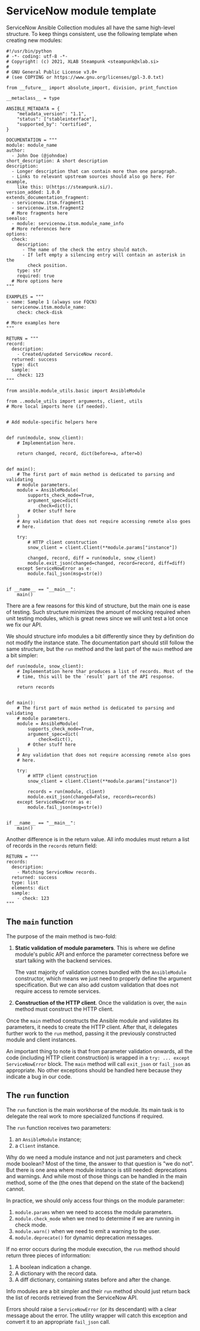 # ServiceNow module template

ServiceNow Ansible Collection modules all have the same high-level structure.
To keep things consistent, use the following template when creating new
modules:

    #!/usr/bin/python
    # -*- coding: utf-8 -*-
    # Copyright: (c) 2021, XLAB Steampunk <steampunk@xlab.si>
    #
    # GNU General Public License v3.0+
    # (see COPYING or https://www.gnu.org/licenses/gpl-3.0.txt)

    from __future__ import absolute_import, division, print_function

    __metaclass__ = type

    ANSIBLE_METADATA = {
        "metadata_version": "1.1",
        "status": ["stableinterface"],
        "supported_by": "certified",
    }

    DOCUMENTATION = """
    module: module_name
    author:
      - John Doe (@johndoe)
    short_description: A short description
    description:
      - Longer description that can contain more than one paragraph.
      - Links to relevant upstream sources should also go here. For example,
        like this: U(https://steampunk.si/).
    version_added: 1.0.0
    extends_documentation_fragment:
      - servicenow.itsm.fragment1
      - servicenow.itsm.fragment2
      # More fragments here
    seealso:
      - module: servicenow.itsm.module_name_info
      # More references here
    options:
      check:
        description:
          - The name of the check the entry should match.
          - If left empty a silencing entry will contain an asterisk in the
            check position.
        type: str
        required: true
      # More options here
    """

    EXAMPLES = """
    - name: Sample 1 (always use FQCN)
      servicenow.itsm.module_name:
        check: check-disk

    # More examples here
    """

    RETURN = """
    record:
      description:
        - Created/updated ServiceNow record.
      returned: success
      type: dict
      sample:
        check: 123
    """

    from ansible.module_utils.basic import AnsibleModule

    from ..module_utils import arguments, client, utils
    # More local imports here (if needed).


    # Add module-specific helpers here


    def run(module, snow_client):
        # Implementation here.

        return changed, record, dict(before=a, after=b)


    def main():
        # The first part of main method is dedicated to parsing and validating
        # module parameters.
        module = AnsibleModule(
            supports_check_mode=True,
            argument_spec=dict(
                check=dict(),
            # Other stuff here
        )
        # Any validation that does not require accessing remote also goes
        # here.

        try:
            # HTTP client construction
            snow_client = client.Client(**module.params["instance"])

            changed, record, diff = run(module, snow_client)
            module.exit_json(changed=changed, record=record, diff=diff)
        except ServiceNowError as e:
            module.fail_json(msg=str(e))


    if __name__ == "__main__":
        main()

There are a few reasons for this kind of structure, but the main one is ease of
testing. Such structure minimizes the amount of mocking required when unit
testing modules, which is great news since we will unit test a lot once we fix
our API.

We should structure info modules a bit differently since they by definition do
not modify the instance state. The documentation part should still follow the
same structure, but the `run` method and the last part of the `main` method are
a bit simpler:

    def run(module, snow_client):
        # Implementation here thar produces a list of records. Most of the
        # time, this will be the `result` part of the API response.

        return records


    def main():
        # The first part of main method is dedicated to parsing and validating
        # module parameters.
        module = AnsibleModule(
            supports_check_mode=True,
            argument_spec=dict(
                check=dict(),
            # Other stuff here
        )
        # Any validation that does not require accessing remote also goes
        # here.

        try:
            # HTTP client construction
            snow_client = client.Client(**module.params["instance"])

            records = run(module, client)
            module.exit_json(changed=False, records=records)
        except ServiceNowError as e:
            module.fail_json(msg=str(e))


    if __name__ == "__main__":
        main()

Another difference is in the return value. All info modules must return a list
of records in the `records` return field:

    RETURN = """
    records:
      description:
        - Matching ServiceNow records.
      returned: success
      type: list
      elements: dict
      sample:
        - check: 123
    """


## The `main` function

The purpose of the main method is two-fold:
1. __Static validation of module parameters__. This is where we define
   module's public API and enforce the parameter correctness before we
   start talking with the backend services.

   The vast majority of validation comes bundled with the `AnsibleModule`
   constructor, which means we just need to properly define the argument
   specification. But we can also add custom validation that does not require
   access to remote services.

2. __Construction of the HTTP client__. Once the validation is over, the
   `main` method must construct the HTTP client.

Once the `main` method constructs the Ansible module and validates its
parameters, it needs to create the HTTP client. After that, it
delegates further work to the `run` method, passing it the previously
constructed module and client instances.

An important thing to note is that from parameter validation onwards,
all the code (including HTTP client construction) is wrapped in
a `try: ... except ServiceNowError` block. The `main` method will call
`exit_json` or `fail_json` as appropriate. No other exceptions should be
handled here because they indicate a bug in our code.


## The `run` function

The `run` function is the main workhorse of the module. Its main task
is to delegate the real work to more specialized functions if required.

The `run` function receives two parameters:

1. an `AnsibleModule` instance;
2. a `Client` instance.

Why do we need a module instance and not just parameters and check mode
boolean? Most of the time, the answer to that question is "we do not". But
there is one area where module instance is still needed: deprecations and
warnings. And while most of those things can be handled in the main method,
some of the (the ones that depend on the state of the backend) cannot.

In practice, we should only access four things on the module parameter:

 1. `module.params` when we need to access the module parameters.
 2. `module.check_mode` when we nned to determine if we are running in check
    mode.
 3. `module.warn()` when we need to emit a warning to the user.
 4. `module.deprecate()` for dynamic deprecation messages.

If no error occurs during the module execution, the `run` method should return
three pieces of information:

 1. A boolean indication a change.
 2. A dictionary with the record data.
 3. A diff dictionary, containing states before and after the change.

Info modules are a bit simpler and their `run` method should just return back
the list of records retrieved from the ServiceNow API.

Errors should raise a `ServiceNowError` (or its descendant) with a clear
message about the error. The utility wrapper will catch this exception and
convert it to an appropriate `fail_json` call.
